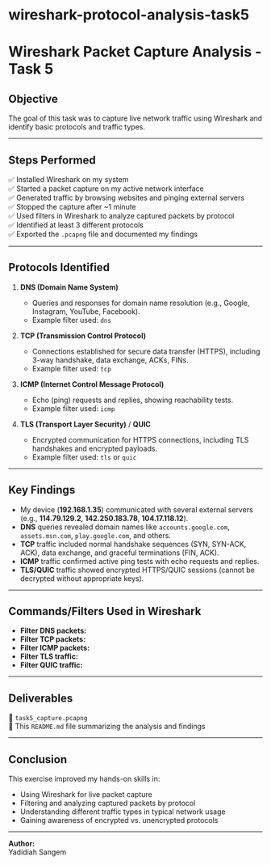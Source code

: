 # wireshark-protocol-analysis-task5
# Wireshark Packet Capture Analysis - Task 5

## Objective
The goal of this task was to capture live network traffic using Wireshark and identify basic protocols and traffic types.

---

## Steps Performed

✅ Installed Wireshark on my system  
✅ Started a packet capture on my active network interface  
✅ Generated traffic by browsing websites and pinging external servers  
✅ Stopped the capture after ~1 minute  
✅ Used filters in Wireshark to analyze captured packets by protocol  
✅ Identified at least 3 different protocols  
✅ Exported the `.pcapng` file and documented my findings

---

## Protocols Identified

1. **DNS (Domain Name System)**  
   - Queries and responses for domain name resolution (e.g., Google, Instagram, YouTube, Facebook).  
   - Example filter used: `dns`

2. **TCP (Transmission Control Protocol)**  
   - Connections established for secure data transfer (HTTPS), including 3-way handshake, data exchange, ACKs, FINs.  
   - Example filter used: `tcp`

3. **ICMP (Internet Control Message Protocol)**  
   - Echo (ping) requests and replies, showing reachability tests.  
   - Example filter used: `icmp`

4. **TLS (Transport Layer Security)** / **QUIC**  
   - Encrypted communication for HTTPS connections, including TLS handshakes and encrypted payloads.  
   - Example filter used: `tls` or `quic`

---

## Key Findings

- My device (**192.168.1.35**) communicated with several external servers (e.g., **114.79.129.2**, **142.250.183.78**, **104.17.118.12**).
- **DNS** queries revealed domain names like `accounts.google.com`, `assets.msn.com`, `play.google.com`, and others.
- **TCP** traffic included normal handshake sequences (SYN, SYN-ACK, ACK), data exchange, and graceful terminations (FIN, ACK).
- **ICMP** traffic confirmed active ping tests with echo requests and replies.
- **TLS/QUIC** traffic showed encrypted HTTPS/QUIC sessions (cannot be decrypted without appropriate keys).

---

## Commands/Filters Used in Wireshark

- **Filter DNS packets:**
- **Filter TCP packets:**  
- **Filter ICMP packets:**  
- **Filter TLS traffic:**  
- **Filter QUIC traffic:**
---

## Deliverables

📁 `task5_capture.pcapng`  
📝 This `README.md` file summarizing the analysis and findings

---

## Conclusion

This exercise improved my hands-on skills in:
- Using Wireshark for live packet capture  
- Filtering and analyzing captured packets by protocol  
- Understanding different traffic types in typical network usage  
- Gaining awareness of encrypted vs. unencrypted protocols

---

**Author:**  
Yadidiah Sangem  



 
